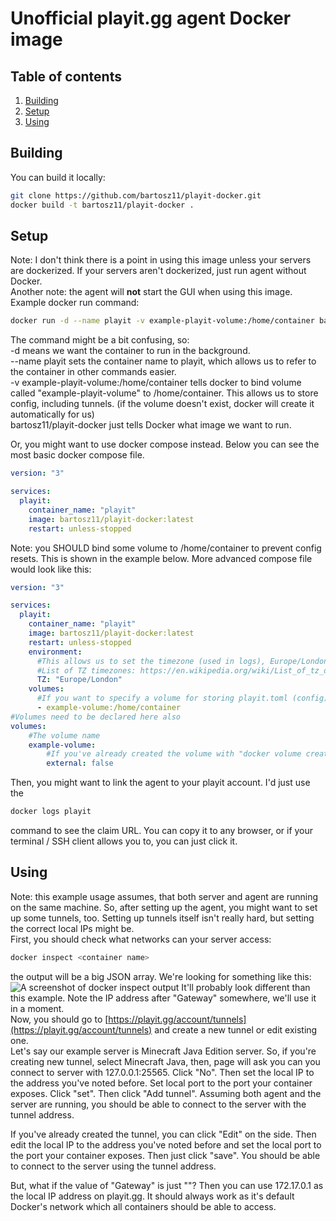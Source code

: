 # Unofficial playit.gg agent Docker image

## Table of contents
1. [Building](#building)
2. [Setup](#setup)
3. [Using](#using)

## Building
You can build it locally:
```bash
git clone https://github.com/bartosz11/playit-docker.git
docker build -t bartosz11/playit-docker .
```

## Setup
Note: I don't think there is a point in using this image unless your servers are dockerized. If your servers aren't dockerized, just run agent without Docker. <br/>
Another note: the agent will **not** start the GUI when using this image. <br/>
Example docker run command: 
```bash
docker run -d --name playit -v example-playit-volume:/home/container bartosz11/playit-docker
```
The command might be a bit confusing, so: <br/>
-d means we want the container to run in the background. <br/>
--name playit sets the container name to playit, which allows us to refer to the container in other commands easier. <br/>
-v example-playit-volume:/home/container tells docker to bind volume called "example-playit-volume" to /home/container. This allows us to store config, including tunnels. (if the volume doesn't exist, docker will create it automatically for us) <br/>
bartosz11/playit-docker just tells Docker what image we want to run. <br/>

Or, you might want to use docker compose instead. Below you can see the most basic docker compose file. <br/>
```yaml
version: "3"

services:
  playit:
    container_name: "playit"
    image: bartosz11/playit-docker:latest
    restart: unless-stopped
```
Note: you SHOULD bind some volume to /home/container to prevent config resets. This is shown in the example below.
More advanced compose file would look like this:
```yaml
version: "3"

services:
  playit:
    container_name: "playit"
    image: bartosz11/playit-docker:latest
    restart: unless-stopped
    environment:
      #This allows us to set the timezone (used in logs), Europe/London for example
      #List of TZ timezones: https://en.wikipedia.org/wiki/List_of_tz_database_time_zones
      TZ: "Europe/London"
    volumes:
      #If you want to specify a volume for storing playit.toml (config), remember to bind it to /home/container 
      - example-volume:/home/container  
#Volumes need to be declared here also
volumes:
    #The volume name
    example-volume:
        #If you've already created the volume with "docker volume create", you can set this to true
        external: false      
```

Then, you might want to link the agent to your playit account. I'd just use the 
```bash
docker logs playit
```
command to see the claim URL. You can copy it to any browser, or if your terminal / SSH client allows you to, you can just click it. <br/>

## Using
Note: this example usage assumes, that both server and agent are running on the same machine.
So, after setting up the agent, you might want to set up some tunnels, too. Setting up tunnels itself isn't really hard, but setting the correct local IPs might be. <br/>
First, you should check what networks can your server access: 
```bash
docker inspect <container name>
```
the output will be a big JSON array. We're looking for something like this:
![A screenshot of docker inspect output](/assets/images/network-example.png) 
It'll probably look different than this example. Note the IP address after "Gateway" somewhere, we'll use it in a moment. <br/>
Now, you should go to [https://playit.gg/account/tunnels](https://playit.gg/account/tunnels) and create a new tunnel or edit existing one. <br/>
Let's say our example server is Minecraft Java Edition server. So, if you're creating new tunnel, select Minecraft Java, then, page will ask you can you connect to server with 127.0.0.1:25565. Click "No". Then set the local IP to the address you've noted before. Set local port to the port your container exposes. Click "set". Then click "Add tunnel". Assuming both agent and the server are running, you should be able to connect to the server with the tunnel address. <br/>

If you've already created the tunnel, you can click "Edit" on the side. Then edit the local IP to the address you've noted before and set the local port to the port your container exposes. Then just click "save". You should be able to connect to the server using the tunnel address. <br/>

But, what if the value of "Gateway" is just ""? Then you can use 172.17.0.1 as the local IP address on playit.gg. It should always work as it's default Docker's network which all containers should be able to access. <br/>